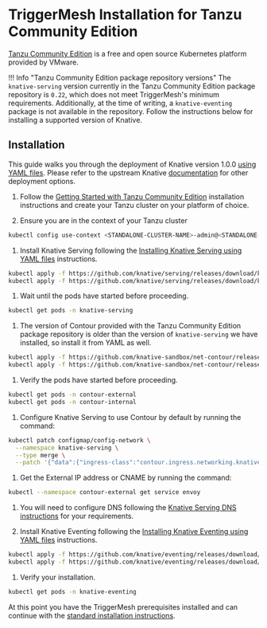 # TriggerMesh Installation for Tanzu Community Edition

[Tanzu Community Edition](https://tanzucommunityedition.io/) is a free and open source Kubernetes platform provided by VMware.

!!! Info "Tanzu Community Edition package repository versions"
       The `knative-serving` version currently in the Tanzu Community Edition package repository is `0.22`, which does not meet TriggerMesh's minimum requirements. Additionally, at the time of writing, a `knative-eventing` package is not available in the repository. Follow the instructions below for installing a supported version of Knative.

## Installation

This guide walks you through the deployment of Knative version 1.0.0 [using YAML files](https://knative.dev/docs/admin/install/serving/install-serving-with-yaml/). Please refer to the upstream Knative [documentation](https://knative.dev/docs/install/) for other deployment options.

1. Follow the [Getting Started with Tanzu Community Edition](https://tanzucommunityedition.io/docs/latest/getting-started-standalone/) installation instructions and create your Tanzu cluster on your platform of choice.

1. Ensure you are in the context of your Tanzu cluster

```bash
kubectl config use-context <STANDALONE-CLUSTER-NAME>-admin@<STANDALONE-CLUSTER-NAME>
```

1. Install Knative Serving following the [Installing Knative Serving using YAML files](https://knative.dev/docs/admin/install/serving/install-serving-with-yaml/) instructions.

```bash
kubectl apply -f https://github.com/knative/serving/releases/download/knative-v1.0.2/serving-crds.yaml
kubectl apply -f https://github.com/knative/serving/releases/download/knative-v1.0.2/serving-core.yaml
```

1. Wait until the pods have started before proceeding.

```bash
kubectl get pods -n knative-serving
```

1. The version of Contour provided with the Tanzu Community Edition package repository is older than the version of `knative-serving` we have installed, so install it from YAML as well.

```bash
kubectl apply -f https://github.com/knative-sandbox/net-contour/releases/download/knative-v1.0.0/contour.yaml
kubectl apply -f https://github.com/knative-sandbox/net-contour/releases/download/knative-v1.0.0/net-contour.yaml
```

1. Verify the pods have started before proceeding.

```bash
kubectl get pods -n contour-external
kubectl get pods -n contour-internal
```

1. Configure Knative Serving to use Contour by default by running the command:

```bash
kubectl patch configmap/config-network \
  --namespace knative-serving \
  --type merge \
  --patch '{"data":{"ingress-class":"contour.ingress.networking.knative.dev"}}'
```

1. Get the External IP address or CNAME by running the command:

```bash
kubectl --namespace contour-external get service envoy
```

1. You will need to configure DNS following the [Knative Serving DNS instructions](https://knative.dev/docs/admin/install/serving/install-serving-with-yaml/#configure-dns) for your requirements.

1. Install Knative Eventing following the [Installing Knative Eventing using YAML files](https://knative.dev/docs/admin/install/eventing/install-eventing-with-yaml/) instructions.

```bash
kubectl apply -f https://github.com/knative/eventing/releases/download/knative-v1.0.3/eventing-crds.yaml
kubectl apply -f https://github.com/knative/eventing/releases/download/knative-v1.0.3/eventing-core.yaml
```

1. Verify your installation.

```bash
kubectl get pods -n knative-eventing
```

At this point you have the TriggerMesh prerequisites installed and can continue with the [standard installation instructions](/guides/installation/#install-the-crds).

